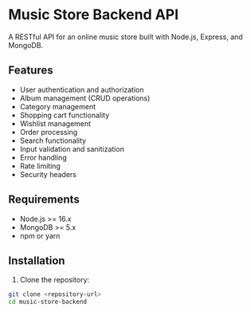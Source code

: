 # Music Store Backend API

A RESTful API for an online music store built with Node.js, Express, and MongoDB.

## Features

- User authentication and authorization
- Album management (CRUD operations)
- Category management
- Shopping cart functionality
- Wishlist management
- Order processing
- Search functionality
- Input validation and sanitization
- Error handling
- Rate limiting
- Security headers

## Requirements

- Node.js >= 16.x
- MongoDB >= 5.x
- npm or yarn

## Installation

1. Clone the repository:

```bash
git clone <repository-url>
cd music-store-backend
```
